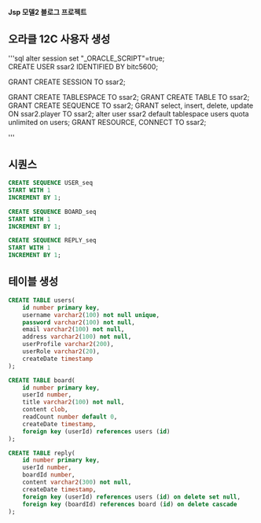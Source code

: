#### Jsp 모델2 블로그 프로젝트

## 오라클 12C 사용자 생성

'''sql
alter session set "_ORACLE_SCRIPT"=true;  
CREATE USER ssar2 IDENTIFIED BY bitc5600;

GRANT CREATE SESSION TO ssar2;

GRANT CREATE TABLESPACE TO ssar2;
GRANT CREATE TABLE TO ssar2;
GRANT CREATE SEQUENCE TO ssar2;
GRANT select, insert, delete, update ON ssar2.player TO ssar2;
alter user ssar2 default tablespace users quota unlimited on users;
GRANT RESOURCE, CONNECT TO ssar2;

'''

## 시퀀스 

```sql
CREATE SEQUENCE USER_seq
START WITH 1 
INCREMENT BY 1;

CREATE SEQUENCE BOARD_seq
START WITH 1 
INCREMENT BY 1;

CREATE SEQUENCE REPLY_seq
START WITH 1 
INCREMENT BY 1;
```


## 테이블 생성
```sql
CREATE TABLE users(
	id number primary key,
    username varchar2(100) not null unique,
    password varchar2(100) not null,
    email varchar2(100) not null,
    address varchar2(100) not null,
    userProfile varchar2(200),
    userRole varchar2(20),
    createDate timestamp
);

CREATE TABLE board(
	id number primary key,
    userId number,
    title varchar2(100) not null,
    content clob,
    readCount number default 0,
    createDate timestamp,
    foreign key (userId) references users (id)
);

CREATE TABLE reply(
	id number primary key,
    userId number,
    boardId number,
    content varchar2(300) not null,
    createDate timestamp,
    foreign key (userId) references users (id) on delete set null,
    foreign key (boardId) references board (id) on delete cascade
);
```